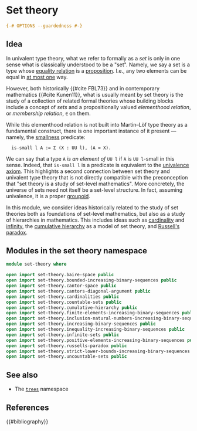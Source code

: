 # Set theory

```agda
{-# OPTIONS --guardedness #-}
```

## Idea

In univalent type theory, what we refer to formally as a _set_ is only in one
sense what is classically understood to be a "set". Namely, we say a set is a
type whose [equality relation](foundation-core.identity-types.md) is a
[proposition](foundation-core.propositions.md). I.e., any two elements can be
equal in [at most one](foundation.subterminal-types.md) way.

However, both historically {{#cite FBL73}} and in contemporary mathematics
{{#cite Kunen11}}, what is usually meant by set theory is the study of a
collection of related formal theories whose building blocks include a concept of
_sets_ and a propositionally valued _elementhood relation_, or _membership
relation_, `∈` on them.

While this elementhood relation is not built into Martin–Löf type theory as a
fundamental construct, there is one important instance of it present — namely,
the [smallness](foundation-core.small-types.md) predicate:

```text
  is-small l A := Σ (X : UU l), (A ≃ X).
```

We can say that a type `A` _is an element of_ `UU l` if `A` is `UU l`-small in
this sense. Indeed, that `is-small l` is a predicate is equivalent to the
[univalence axiom](foundation-core.univalence.md). This highlights a second
connection between set theory and univalent type theory that is not directly
compatible with the preconception that "set theory is a study of set-level
mathematics". More concretely, the universe of sets need not itself be a
set-level structure. In fact, assuming univalence, it is a proper
[groupoid](foundation-core.1-types.md).

In this module, we consider ideas historically related to the study of set
theories both as foundations of set-level mathematics, but also as a study of
hierarchies in mathematics. This includes ideas such as
[cardinality](set-theory.cardinalities.md) and
[infinity](set-theory.infinite-sets.md), the
[cumulative hierarchy](set-theory.cumulative-hierarchy.md) as a model of set
theory, and [Russell's paradox](set-theory.russells-paradox.md).

## Modules in the set theory namespace

```agda
module set-theory where

open import set-theory.baire-space public
open import set-theory.bounded-increasing-binary-sequences public
open import set-theory.cantor-space public
open import set-theory.cantors-diagonal-argument public
open import set-theory.cardinalities public
open import set-theory.countable-sets public
open import set-theory.cumulative-hierarchy public
open import set-theory.finite-elements-increasing-binary-sequences public
open import set-theory.inclusion-natural-numbers-increasing-binary-sequences public
open import set-theory.increasing-binary-sequences public
open import set-theory.inequality-increasing-binary-sequences public
open import set-theory.infinite-sets public
open import set-theory.positive-elements-increasing-binary-sequences public
open import set-theory.russells-paradox public
open import set-theory.strict-lower-bounds-increasing-binary-sequences public
open import set-theory.uncountable-sets public
```

## See also

- The [`trees`](trees.md) namespace

## References

{{#bibliography}}
